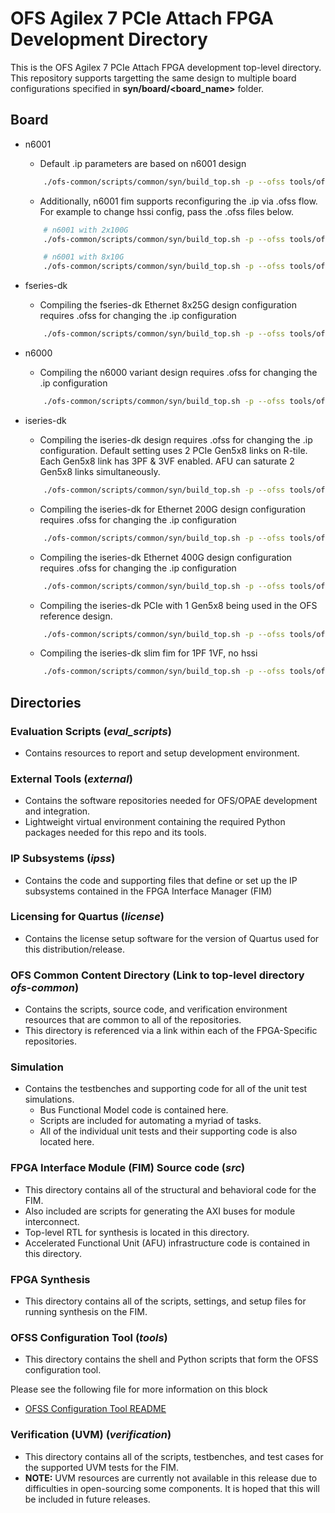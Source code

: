 # OFS Agilex 7 PCIe Attach FPGA Development Directory

This is the OFS Agilex 7 PCIe Attach FPGA development top-level directory. This repository supports targetting the same design to multiple board configurations specified in **syn/board/<board_name>** folder.

## Board
* n6001 
   - Default .ip parameters are based on n6001 design
    ```bash
        ./ofs-common/scripts/common/syn/build_top.sh -p --ofss tools/ofss_config/n6001.ofss,tools/ofss_config/hssi/hssi_8x25.ofss n6001 work_n6001
    ```
   - Additionally, n6001 fim supports reconfiguring the .ip via .ofss flow. For
     example to change hssi config, pass the .ofss files below. 
    ```bash
        # n6001 with 2x100G 
        ./ofs-common/scripts/common/syn/build_top.sh -p --ofss tools/ofss_config/n6001_base.ofss,tools/ofss_config/hssi/hssi_2x100.ofss n6001 work_n6001_2x100

        # n6001 with 8x10G 
        ./ofs-common/scripts/common/syn/build_top.sh -p --ofss tools/ofss_config/n6001_base.ofss,tools/ofss_config/hssi/hssi_8x10.ofss n6001 work_n6001_8x10

    ```
* fseries-dk
   - Compiling the fseries-dk Ethernet 8x25G  design configuration requires .ofss for changing the .ip configuration
    ```bash
        ./ofs-common/scripts/common/syn/build_top.sh -p --ofss tools/ofss_config/fseries-dk.ofss,tools/ofss_config/hssi/hssi_8x25_ftile.ofss fseries-dk work_fseries-dk
    ```
  
* n6000
   - Compiling the n6000 variant design requires .ofss for changing the .ip configuration
    ```bash
        ./ofs-common/scripts/common/syn/build_top.sh -p --ofss tools/ofss_config/n6000.ofss n6000 work_n6000
    ```

* iseries-dk
   - Compiling the iseries-dk design requires .ofss for changing the .ip configuration. Default setting uses 2 PCIe Gen5x8 links on R-tile. Each Gen5x8 link has 3PF & 3VF enabled. AFU can saturate 2 Gen5x8 links simultaneously.
    ```bash
        ./ofs-common/scripts/common/syn/build_top.sh -p --ofss tools/ofss_config/iseries-dk.ofss,tools/ofss_config/hssi/hssi_8x25_ftile.ofss iseries-dk work_iseries-dk
    ```

   - Compiling the iseries-dk for Ethernet 200G design configuration requires .ofss for changing the .ip configuration
    ```bash
        ./ofs-common/scripts/common/syn/build_top.sh -p --ofss tools/ofss_config/iseries-dk.ofss,tools/ofss_config/hssi/hssi_2x200_ftile.ofss iseries-dk work_iseries-dk_200
    ```

   - Compiling the iseries-dk Ethernet 400G design configuration requires .ofss for changing the .ip configuration
    ```bash
        ./ofs-common/scripts/common/syn/build_top.sh -p --ofss tools/ofss_config/iseries-dk.ofss,tools/ofss_config/hssi/hssi_1x400_ftile.ofss iseries-dk work_iseries-dk_400
    ```

    - Compiling the iseries-dk PCIe with 1 Gen5x8 being used in the OFS reference design. 
    ```bash
        ./ofs-common/scripts/common/syn/build_top.sh -p --ofss tools/ofss_config/iseries-dk_1link.ofss,tools/ofss_config/hssi/hssi_8x25_ftile.ofss iseries-dk work_iseries-dk-1link
    ```

   - Compiling the iseries-dk slim fim for 1PF 1VF, no hssi
    ```bash
        ./ofs-common/scripts/common/syn/build_top.sh -p --ofss tools/ofss_config/iseries-dk_1pf_1vf.ofss,tools/ofss_config/hssi/hssi_1x400_ftile.ofss iseries-dk:no_hssi,pr_floorplan=syn/board/iseries-dk/setup/pr_assignments_slim.tcl work_iseries-dk_slim
    ```
## Directories

### Evaluation Scripts (***eval\_scripts***)
   - Contains resources to report and setup development environment.
### External Tools (***external***)
   - Contains the software repositories needed for OFS/OPAE development and integration. 
   - Lightweight virtual environment containing the required Python packages needed for this repo and its tools.
### IP Subsystems (***ipss***)
   - Contains the code and supporting files that define or set up the IP subsystems contained in the FPGA Interface Manager (FIM)
### Licensing for Quartus (***license***)
   - Contains the license setup software for the version of Quartus used for this distribution/release.
### OFS Common Content Directory (**Link to top-level directory _ofs-common_**)
   - Contains the scripts, source code, and verification environment resources that are common to all of the repositories.
   - This directory is referenced via a link within each of the FPGA-Specific repositories.
### Simulation
   - Contains the testbenches and supporting code for all of the unit test simulations.
      - Bus Functional Model code is contained here.
      - Scripts are included for automating a myriad of tasks.
      - All of the individual unit tests and their supporting code is also located here.
### FPGA Interface Module (FIM) Source code (***src***)
   - This directory contains all of the structural and behavioral code for the FIM.
   - Also included are scripts for generating the AXI buses for module interconnect.
   - Top-level RTL for synthesis is located in this directory.
   - Accelerated Functional Unit (AFU) infrastructure code is contained in this directory.
### FPGA Synthesis
   - This directory contains all of the scripts, settings, and setup files for running synthesis on the FIM.
### OFSS Configuration Tool (***tools***)
   - This directory contains the shell and Python scripts that form the OFSS configuration tool.

   Please see the following file for more information on this block

* [OFSS Configuration Tool README](tools/ofss_config/README.md)

### Verification (UVM) (***verification***)
   - This directory contains all of the scripts, testbenches, and test cases for the supported UVM tests for the FIM.
   - **NOTE:** UVM resources are currently not available in this release due to difficulties in open-sourcing some components.  It is hoped that this will be included in future releases.
